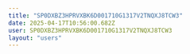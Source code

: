 ```yaml
---
title: "SP0DXBZ3HPRVXBK6D001710G1317V2TNQXJ8TCW3"
date: 2025-04-17T10:56:00.682Z
user: SP0DXBZ3HPRVXBK6D001710G1317V2TNQXJ8TCW3
layout: "users"
---
```

    